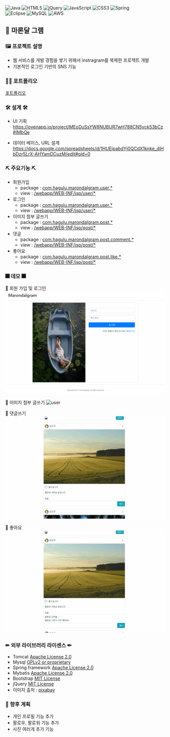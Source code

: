 ![Java](https://img.shields.io/badge/java-%23ED8B00.svg?style=for-the-badge&logo=java&logoColor=white)
![HTML5](https://img.shields.io/badge/html5-%23E34F26.svg?style=for-the-badge&logo=html5&logoColor=white)
![jQuery](https://img.shields.io/badge/jquery-%230769AD.svg?style=for-the-badge&logo=jquery&logoColor=white)
![JavaScript](https://img.shields.io/badge/javascript-%23323330.svg?style=for-the-badge&logo=javascript&logoColor=%23F7DF1E)
![CSS3](https://img.shields.io/badge/css3-%231572B6.svg?style=for-the-badge&logo=css3&logoColor=white)
![Spring](https://img.shields.io/badge/spring-%236DB33F.svg?style=for-the-badge&logo=spring&logoColor=white)  
![Eclipse](https://img.shields.io/badge/Eclipse-FE7A16.svg?style=for-the-badge&logo=Eclipse&logoColor=white)
![MySQL](https://img.shields.io/badge/mysql-%2300f.svg?style=for-the-badge&logo=mysql&logoColor=white)
![AWS](https://img.shields.io/badge/AWS-%23FF9900.svg?style=for-the-badge&logo=amazon-aws&logoColor=white)

## 📢 마론달 그램

### 🖼 프로젝트 설명
 * 웹 서비스를 개발 경험을 쌓기 위해서 instragram를 복제한 프로젝트 개발
 * 기본적인 로그인 기반의 SNS 기능 
 
 ### 👩‍🏫 포트폴리오 
 
 [포트폴리오](portfolio.pptx) 
 
 ### 🛠 설계 🛠
  * UI 기획  
    https://ovenapp.io/project/MEoDuSsYW8NUBUR7wH788CN5yck53bCz#IMbQe  
    
  * 데이터 베이스, URL 설계  
    https://docs.google.com/spreadsheets/d/1HUEipabdYj0QCdX1knke_diHbDzr5LrX-AHYamDCuzM/edit#gid=0  
 
 ### ⛏ 주요기능 ⛏
 * 회원가입
   * package : [com.hagulu.marondalgram.user.*](https://github.com/dulumary/spring_marondalgram_0817/tree/develop/src/main/java/com/hagulu/marondalgram/user)
   * view : [/webapp/WEB-INF/jsp/user/*](https://github.com/dulumary/spring_marondalgram_0817/tree/develop/src/main/webapp/WEB-INF/jsp/user)
 * 로그인
   * package : [com.hagulu.marondalgram.user.*](https://github.com/dulumary/spring_marondalgram_0817/tree/develop/src/main/java/com/hagulu/marondalgram/user)
   * view : [/webapp/WEB-INF/jsp/user/*](https://github.com/dulumary/spring_marondalgram_0817/tree/develop/src/main/webapp/WEB-INF/jsp/user)
 * 이미지 첨부 글쓰기
   * package : [com.hagulu.marondalgram.post.*](https://github.com/dulumary/spring_marondalgram_0817/tree/develop/src/main/java/com/hagulu/marondalgram/post)
   * view : [/webapp/WEB-INF/jsp/post/*](https://github.com/dulumary/spring_marondalgram_0817/tree/develop/src/main/webapp/WEB-INF/jsp/post)
 * 댓글 
   * package : [com.hagulu.marondalgram.post.comment.*](https://github.com/dulumary/spring_marondalgram_0817/tree/develop/src/main/java/com/hagulu/marondalgram/post/comment)
   * view : [/webapp/WEB-INF/jsp/post/*](https://github.com/dulumary/spring_marondalgram_0817/tree/develop/src/main/webapp/WEB-INF/jsp/post)
 * 좋아요
   * package : [com.hagulu.marondalgram.post.like.*](https://github.com/dulumary/spring_marondalgram_0817/tree/develop/src/main/java/com/hagulu/marondalgram/post/*)
   * view : [/webapp/WEB-INF/jsp/post/*](https://github.com/dulumary/spring_marondalgram_0817/tree/develop/src/main/webapp/WEB-INF/jsp/post)

### 🎆 데모 🎆

 💎 회원 가입 및 로그인 
 ![user](demogif/user.gif)

 💎 이미지 첨부 글쓰기
 ![user](demogif/post.gif)
 
  💎 댓글쓰기
 ![user](demogif/comment.gif)
 
  💎 좋아요
 ![user](demogif/like.gif)
 
### ✏ 외부 라이브러리 라이센스 ✏ 

* Tomcat [Apache License 2.0](https://www.apache.org/licenses/LICENSE-2.0) 
* Mysql [GPLv2 or proprietary](https://www.gnu.org/licenses/gpl-3.0.html)
* Spring framework [Apache License 2.0](https://www.apache.org/licenses/LICENSE-2.0)  
* Mybatis [Apache License 2.0](https://www.apache.org/licenses/LICENSE-2.0)
* Bootstrap [MIT License](https://opensource.org/licenses/MIT)
* jQuery [MIT License](https://opensource.org/licenses/MIT)
* 이미지 출처 : [pixabay](https://pixabay.com/ko/)

### 🎁 향후 계획
 * 개인 프로필 기능 추가 
 * 팔로우, 팔로워 기능 추가 
 * 사진 여러개 추가 기능

